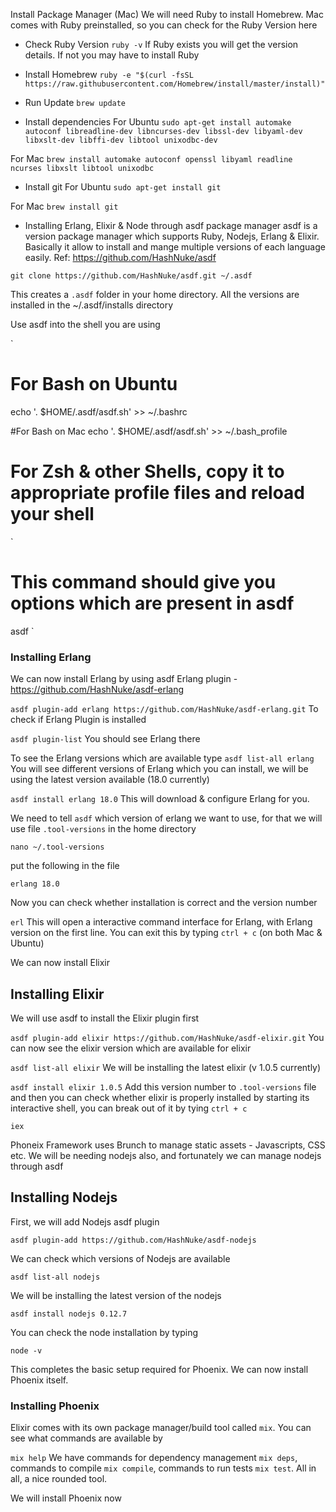 Install Package Manager (Mac)
We will need Ruby to install Homebrew. Mac comes with Ruby preinstalled, so you can check for the Ruby Version here
- Check Ruby Version
` ruby -v `
If Ruby exists you will get the version details. If not you may have to install Ruby

- Install Homebrew
`ruby -e "$(curl -fsSL https://raw.githubusercontent.com/Homebrew/install/master/install)"`

- Run Update
`brew update`


- Install dependencies
For Ubuntu
`sudo apt-get install automake autoconf libreadline-dev libncurses-dev libssl-dev libyaml-dev libxslt-dev libffi-dev libtool unixodbc-dev`

For Mac
`brew install automake autoconf openssl libyaml readline ncurses libxslt libtool unixodbc`

- Install git
For Ubuntu
`sudo apt-get install git`

For Mac
`brew install git`

- Installing Erlang, Elixir & Node through asdf package manager
asdf is a version package manager which supports Ruby, Nodejs, Erlang & Elixir. Basically it allow to install and mange multiple versions of each language easily. Ref: https://github.com/HashNuke/asdf

`git clone https://github.com/HashNuke/asdf.git ~/.asdf`

This creates a `.asdf` folder in your home directory.  All the versions are installed in the ~/.asdf/installs directory

Use asdf into the shell you are using

`
# For Bash on Ubuntu
echo '. $HOME/.asdf/asdf.sh' >> ~/.bashrc

#For Bash on Mac
echo '. $HOME/.asdf/asdf.sh' >> ~/.bash_profile

# For Zsh & other Shells, copy it to appropriate profile files and reload your shell

`
# This command should give you options which are present in asdf
asdf
`

### Installing Erlang

We can now install Erlang by using asdf Erlang plugin - https://github.com/HashNuke/asdf-erlang

`
asdf plugin-add erlang https://github.com/HashNuke/asdf-erlang.git
`
To check if Erlang Plugin is installed

`
asdf plugin-list
`
You should see Erlang there

To see the Erlang versions which are available type 
`
asdf list-all erlang
`
You will see different versions of Erlang which you can install, we will be using the latest version available (18.0 currently)

`
asdf install erlang 18.0
`
This will download & configure Erlang for you. 

We need to tell `asdf` which version of erlang we want to use, for that we will use file `.tool-versions` in the home directory

`
nano ~/.tool-versions
`

put the following in the file 

`
erlang 18.0
`

Now you can check whether installation is correct and the version number 

`
erl
`
This will open a interactive command interface for Erlang, with Erlang version on the first line. You can exit this by typing ` ctrl + c ` (on both Mac & Ubuntu)

We can now install Elixir

## Installing Elixir
We will use asdf to install the Elixir plugin first

`
asdf plugin-add elixir https://github.com/HashNuke/asdf-elixir.git
`
You can now see the elixir version which are available for elixir 

`
asdf list-all elixir
`
We will be installing the latest elixir (v 1.0.5 currently)

`
asdf install elixir 1.0.5
`
Add this version number to `.tool-versions` file and then you can check whether elixir is properly installed by starting its interactive shell, you can break out of it by tying `ctrl + c `

`
iex 
`

Phoneix Framework uses Brunch to manage static assets - Javascripts, CSS etc. We will be needing nodejs also, and fortunately we can manage nodejs through asdf

## Installing Nodejs
First, we will add Nodejs asdf plugin

`
asdf plugin-add https://github.com/HashNuke/asdf-nodejs
`

We can check which versions of Nodejs are available 

`
asdf list-all nodejs
`

We will be installing the latest version of the nodejs

`
asdf install nodejs 0.12.7
`

You can check the node installation by typing

`
node -v
`

This completes the basic setup required for Phoenix. We can now install Phoenix itself.

### Installing Phoenix

Elixir comes with its own package manager/build tool called `mix`. You can see what commands are available by 

`
mix help
`
We have commands for dependency management `mix deps`, commands to compile `mix compile`,  commands to run tests `mix test`. All in all, a nice rounded tool.

We will install Phoenix now




















